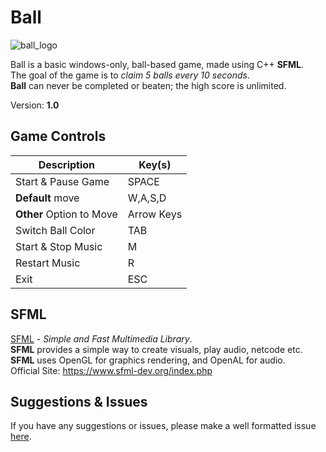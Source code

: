 # Ball
![ball_logo](https://user-images.githubusercontent.com/75084509/145292412-930dcd06-56a7-403c-bf64-018a2d9e988b.png)

Ball is a basic windows-only, ball-based game, made using C++ **SFML**.                                                                                                                                   
The goal of the game is to *claim 5 balls every 10 seconds*.                                                                                                         
**Ball** can never be completed or beaten; the high score is unlimited.

Version: **1.0**

## Game Controls
| Description | Key(s) |
| ------------- | ------------- |
| Start & Pause Game  | SPACE  |
| **Default** move | W,A,S,D |
| **Other** Option to Move | Arrow Keys |
| Switch Ball Color | TAB |
| Start & Stop Music | M|
| Restart Music | R |
| Exit | ESC |

## SFML
[SFML](https://www.sfml-dev.org/index.php) - *Simple and Fast Multimedia Library*.                                                                                                                  
**SFML** provides a simple way to create visuals, play audio, netcode etc.                                                                                      
**SFML** uses OpenGL for graphics rendering, and OpenAL for audio.                                                                                                     
Official Site: https://www.sfml-dev.org/index.php

## Suggestions & Issues
If you have any suggestions or issues, please make a well formatted issue [here](https://github.com/dehoisted/Ball/issues).
